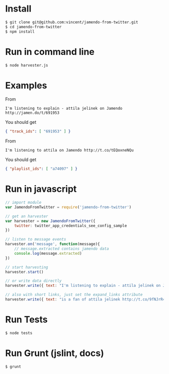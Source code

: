 # Install
```bash
$ git clone git@github.com:vincent/jamendo-from-twitter.git
$ cd jamendo-from-twitter
$ npm install
```

# Run in command line
```bash
$ node harvester.js
```

# Examples
From 
```
I'm listening to explain - attila jelinek on Jamendo http://jamen.do/t/691953
```
You should get
```json
{ "track_ids": [ "691953" ] }
```

From 
```
I'm listening to attila on Jamendo http://t.co/tEQoxneNQu
```
You should get
```json
{ "playlist_ids": [ "a74097" ] }
```


# Run in javascript
```javascript
// import module
var JamendoFromTwitter = require('jamendo-from-twitter')

// get an harvester
var harvester = new JamendoFromTwitter({
	twitter: twitter_app_credentials_see_config_sample
})

// listen to message events
harvester.on('message', function(message){
	// message.extracted contains jamendo data
	console.log(message.extracted)
})

// start harvesting
harvester.start()

// or write data directly
harvester.write({ text: "I'm listening to explain - attila jelinek on Jamendo http://jamen.do/t/691953" })

// also with short links, just set the expand_links attribute
harvester.write({ text: "is a fan of attila jelinek http://t.co/9fNJrR4pNI", expand_links: true })
```

# Run Tests
```bash
$ node tests
```

# Run Grunt (jslint, docs)
```bash
$ grunt
```
